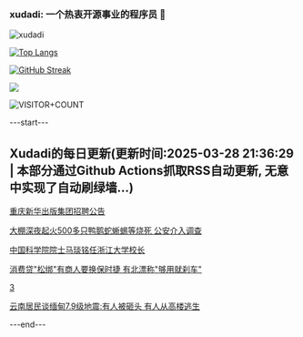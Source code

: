 ### xudadi: 一个热衷开源事业的程序员 👋

![xudadi](https://github-readme-stats-git-masterorgs-github-readme-stats-team.vercel.app/api?username=xudadi)

[![Top Langs](https://github-readme-stats.vercel.app/api/top-langs/?username=xudadi)](https://github.com/anuraghazra/github-readme-stats)

[![GitHub Streak](https://streak-stats.demolab.com?user=xudadi&locale=zh_Hans)](https://git.io/streak-stats)

![](https://raw.githubusercontent.com/xudadi/xudadi/main/assets/github-contribution-grid-snake.svg)

![VISITOR+COUNT](https://komarev.com/ghpvc/?username=xudadi&label=VISITOR+COUNT)


---start---

## Xudadi的每日更新(更新时间:2025-03-28 21:36:29 | 本部分通过Github Actions抓取RSS自动更新, 无意中实现了自动刷绿墙...)

[重庆新华出版集团招聘公告](https://www.gongkaoleida.com/article/2340606)

[大棚深夜起火500多只鸭鹅蛇蜥蜴等烧死 公安介入调查](https://m.163.com/news/article/JROU4LO405561G0D.html)

[中国科学院院士马琰铭任浙江大学校长](https://m.163.com/news/article/JROLPLQ10514R9P4.html)

[消费贷"松绑"有商人要换保时捷 有北漂称"够用就刹车"](https://m.163.com/news/article/JRLISUGK0512D03F.html)

[3](https://m.163.com/touch/news/sub/domestic)

[云南居民谈缅甸7.9级地震:有人被砸头 有人从高楼逃生](https://m.163.com/news/article/JROIALVH05129QAF.html)

---end---
